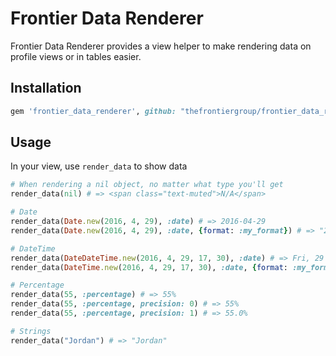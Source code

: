 # Frontier Data Renderer

Frontier Data Renderer provides a view helper to make rendering data on profile views or in tables easier.

## Installation

```ruby
gem 'frontier_data_renderer', github: "thefrontiergroup/frontier_data_renderer"
```

## Usage

In your view, use `render_data` to show data

```ruby
# When rendering a nil object, no matter what type you'll get
render_data(nil) # => <span class="text-muted">N/A</span>

# Date
render_data(Date.new(2016, 4, 29), :date) # => 2016-04-29
render_data(Date.new(2016, 4, 29), :date, {format: :my_format}) # => "29/4/2016"

# DateTime
render_data(DateDateTime.new(2016, 4, 29, 17, 30), :date) # => Fri, 29 April 2016 17:30:00 +0000
render_data(DateTime.new(2016, 4, 29, 17, 30), :date, {format: :my_format}) # => "29/4/2016 5:30PM"

# Percentage
render_data(55, :percentage) # => 55%
render_data(55, :percentage, precision: 0) # => 55%
render_data(55, :percentage, precision: 1) # => 55.0%

# Strings
render_data("Jordan") # => "Jordan"
